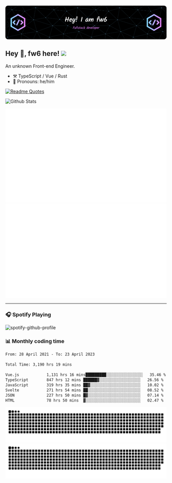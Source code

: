 ![Header](github-header-image.png)

## Hey 👋, fw6 here! <img src="https://github.githubassets.com/images/mona-whisper.gif" height="24" />


An unknown Front-end Engineer.

-   :hammer_and_pick: TypeScript / Vue / Rust
-   :man: Pronouns: he/him


[![Readme Quotes](https://quotes-github-readme.vercel.app/api?type=horizontal&theme=algolia)](https://github.com/piyushsuthar/github-readme-quotes)



![Github Stats](https://github-readme-stats.vercel.app/api?username=fw6&bg_color=30,e96443,904e95&title_color=fff&text_color=fff)

![](https://raw.githubusercontent.com/fw6/github-stats-transparent/output/generated/overview.svg)
![](https://raw.githubusercontent.com/fw6/github-stats-transparent/output/generated/languages.svg)


---

### 🎧 Spotify Playing

<!-- ![spotify-github-profile](/img/default.svg) -->

![spotify-github-profile](https://spotify-github-profile.vercel.app/api/view.svg?uid=r6wn4hdvypv0lkzyrj0e0pjct&cover_image=true&theme=default&show_offline=true&background_color=9a10ad&interchange=true&bar_color_cover=true)



### :bar_chart: Monthly coding time 

<!--START_SECTION:waka-->

```text
From: 28 April 2021 - To: 23 April 2023

Total Time: 3,190 hrs 19 mins

Vue.js            1,131 hrs 16 mins█████████░░░░░░░░░░░░░░░░   35.46 %
TypeScript        847 hrs 12 mins ██████▓░░░░░░░░░░░░░░░░░░   26.56 %
JavaScript        319 hrs 35 mins ██▓░░░░░░░░░░░░░░░░░░░░░░   10.02 %
Svelte            271 hrs 54 mins ██░░░░░░░░░░░░░░░░░░░░░░░   08.52 %
JSON              227 hrs 50 mins █▓░░░░░░░░░░░░░░░░░░░░░░░   07.14 %
HTML              78 hrs 50 mins  ▓░░░░░░░░░░░░░░░░░░░░░░░░   02.47 %
```

<!--END_SECTION:waka-->




![github contribution grid snake animation](https://raw.githubusercontent.com/platane/platane/output/github-contribution-grid-snake-dark.svg#gh-dark-mode-only)![github contribution grid snake animation](https://raw.githubusercontent.com/platane/platane/output/github-contribution-grid-snake.svg#gh-light-mode-only)
